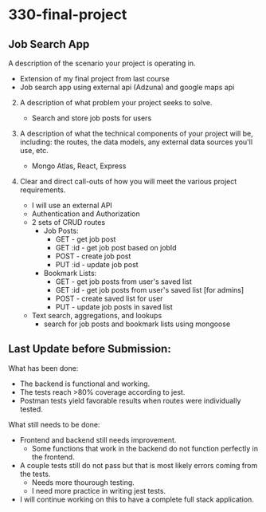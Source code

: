 # 330-final-project

## Job Search App
A description of the scenario your project is operating in.
   <br>
   - Extension of my final project from last course
   - Job search app using external api (Adzuna) and google maps api

2. A description of what problem your project seeks to solve.
   <br>
   - Search and store job posts for users

3. A description of what the technical components of your project will be, including: the routes, the data models, any external data sources you'll use, etc.
   <br>
   - Mongo Atlas, React, Express

4. Clear and direct call-outs of how you will meet the various project requirements.
   <br>
   - I will use an external API
   - Authentication and Authorization
   - 2 sets of CRUD routes
      - Job Posts:
         - GET - get job post
         - GET :id - get job post based on jobId
         - POST - create job post
         - PUT :id - update job post
      - Bookmark Lists:
         - GET - get job posts from user's saved list
         - GET :id - get job posts from user's saved list [for admins]
         - POST - create saved list for user
         - PUT - update job posts in saved list
   - Text search, aggregations, and lookups
      - search for job posts and bookmark lists using mongoose

## Last Update before Submission:
   What has been done:
   - The backend is functional and working.
   - The tests reach >80% coverage according to jest.
   - Postman tests yield favorable results when routes were individually tested.

   What still needs to be done:
   - Frontend and backend still needs improvement.
        - Some functions that work in the backend do not function perfectly in the frontend.
   - A couple tests still do not pass but that is most likely errors coming from the tests.
        - Needs more thourough testing.
        - I need more practice in writing jest tests.
   - I will continue working on this to have a complete full stack application.
